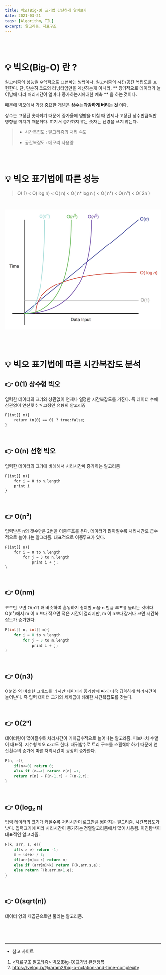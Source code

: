 ```yaml
---
title: 빅오(Big-O) 표기법 간단하게 알아보기 
date: 2021-03-21
tags: [Algorithm, TIL]
excerpt: 알고리즘, 자료구조
---
```


<br/>
<br/>

# 💡 빅오(Big-O) 란 ?
 알고리즘의 성능을 수학적으로 표현하는 방법이다. 알고리즘의 시간/공간 복잡도를 표현한다. 단, 단순히 코드의 러닝타임만을 계산하는게 아니라, ** 장기적으로 데이터가 늘어남에 따라 처리시간이 얼마나 증가하는지에대한 예측 ** 을 하는 것이다. 

 때문에 빅오에서 가장 중요한 개념은 __상수는 과감하게 버리는 것__ 이다. 

상수는 고정된 숫자이기 때문에 증가율에 영향을 미칠 때 언제나 고정된 상수만큼씩만 영향을 미치기 때문이다. 여기서 증가하지 않는 숫자는 신경을 쓰지 않는다. 


> * 시간복잡도 : 알고리즘의 처리 속도 
> 
> * 공간복잡도 : 메모리 사용량 

<br/>
<br/>

# 💡 빅오 표기법에 따른 성능 


> O( 1) < O( log n) < O( n) < O( n* log n ) < O( n²) < O( n³)  < O( 2n )  
 
<br/>

![빅오그래프](./../images/bigO_complexity.png)

<br/>
<br/>

# 💡 빅오 표기법에 따른 시간복잡도 분석 

## 👉 O(1) 상수형 빅오

입력한 데이터의 크기와 상관없이 언제나 일정한 시간복잡도를 가진다. 즉 데이터 수에 상관없이 연산횟수가 고정인 유형의 알고리즘 

```
F(int[] m){
    return (n[0] == 0) ? true:false;
}
```


<br/>

## 👉 O(n) 선형 빅오 

입력한 데이터의 크기에 비례해서 처리시간이 증가하는 알고리즘 

```
F(int[] n){
    for i = 0 to n.length
    print i
}
```

<br/>

## 👉 O(n²) 

입력받은 n의 갯수만큼 2번을 이중루프를 돈다.
데이터가 많아질수록 처리시간으 급수적으로 늘어나는 알고리즘. 대표적으로 이중루프가 있다. 

```
F(int[] n){
    for i = 0 to n.length
        for j = 0 to n.length
            print i + j;
}
```

<br/>

## 👉 O(nm) 

코드만 보면 O(n2) 과 비슷하여 혼동하기 쉽지만,m을 n 만큼 루프를 돌리는 것이다. 
O(n²)에서 m 이 n 보다 작으면 적은 시간이 걸리지만, m 이 n보다 같거나 크면 시간복잡도가 증가한다. 

```c
F(int[] n, int[] m){
    for i = 0 to n.length
        for j = 0 to m.length
            print i + j;
}
```

<br/>

## 👉 O(n3) 

O(n2) 와 비슷한 그래프를 띄지만 데이터가 증가함에 따라 더욱 급격하게 처리시간이 늘어난다. 즉 입력 데이터 크기의 세제곱에 비례한 시간복잡도를 갖는다. 

<br/>

## 👉 O(2ⁿ)

데이터량이 많아질수록 처리시간이 기하급수적으로 늘어나는 알고리즘. 피보나치 수열이 대표적. 지수형 빅오 라고도 한다.  재귀합수로 트리 구조를 스캔해야 하기 때문에 연산횟수의 증가에 따른 처리시간이 굉장히 증가한다. 

```c
F(n, r){
    if(n<=0) return 0;
    else if (n==1) return r[n] =1;
    return r[n] = F[n-1,r] + F(n-2,r);
}
```

<br/>


## 👉 O(log₂ n) 

입력 테이터의 크기가 커질수록 처리시간이 로그만큼 짧아지는 알고리즘. 시간복잡도가 낮다.  입력크기에 따라 처리시간이 증가하는 정렬알고리즘에서 많이 사용됨. 이진탐색이 대표적인 알고리즘. 

```c
F(k, arr, s, e){
    if(s > e) return -1;
    m = (s+e) / 2;
    if(arr[m]== k) return m;
    else if (arr[m]>k) return F(k,arr,s,e);
    else return F(k,arr,m+1,e);
}
```

<br/>

## 👉 O(sqrt(n))  

테이터 양의 제곱근으로만 풀리는 알고리즘. 

<br/>
<br/>
<br/>

---

* 참고 사이트 
  
1. [<자료구조 알고리즘> 빅오(Big-O)표기법 완전정복](https://www.youtube.com/watch?v=6Iq5iMCVsXA&list=PLjSkJdbr_gFYSUYfnF_OGXtnGs2d3vWg7)
2. https://velog.io/@raram2/big-o-notation-and-time-complexity
